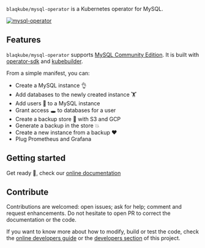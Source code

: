 `blaqkube/mysql-operator` is a Kubernetes operator for MySQL. 

[![mysql-operator](https://circleci.com/gh/blaqkube/mysql-operator.svg?style=svg)](https://circleci.com/gh/blaqkube/mysql-operator)

## Features

`blaqkube/mysql-operator` supports
[MySQL Community Edition](https://www.mysql.com/products/community/). It is
built with [operator-sdk](https://sdk.operatorframework.io/) and
[kubebuilder](https://book.kubebuilder.io/).

From a simple manifest, you can:

- Create a MySQL instance 👌
- Add databases to the newly created instance 🏋
- Add users 🎅 to a MySQL instance
- Grant access 🕳 to databases for a user
- Create a backup store 💯 with S3 and GCP
- Generate a backup in the store 💥
- Create a new instance from a backup ❤
- Plug Prometheus and Grafana

## Getting started

Get ready 🚀, check our [online documentation](https://docs.blaqkube.io)

## Contribute

Contributions are welcomed: open issues; ask for help; comment and
request enhancements. Do not hesitate to open PR to correct the documentation
or the code.

If you want to know more about how to modify, build or test the code, check the 
[online developers guide](https://docs.blaqkube.io/developers/welcome) or the
[developers section](docs/developers) of this project.
